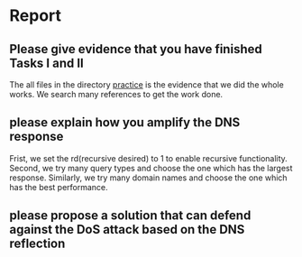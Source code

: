 # Report
## Please give evidence that you have finished Tasks I and II
The all files in the directory [practice](./practice) is the evidence that we did the whole works. We search many references to get the work done.

## please explain how you amplify the DNS response
Frist, we set the rd(recursive desired) to 1 to enable recursive functionality.
Second, we try many query types and choose the one which has the largest response.
Similarly, we try many domain names and choose the one which has the best performance.


## please propose a solution that can defend against the DoS attack based on the DNS reflection

